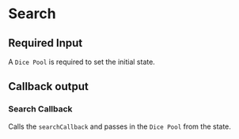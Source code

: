 # Search

## Required Input

A `Dice Pool` is required to set the initial state.

## Callback output

### Search Callback

Calls the `searchCallback` and passes in the `Dice Pool` from the state.
